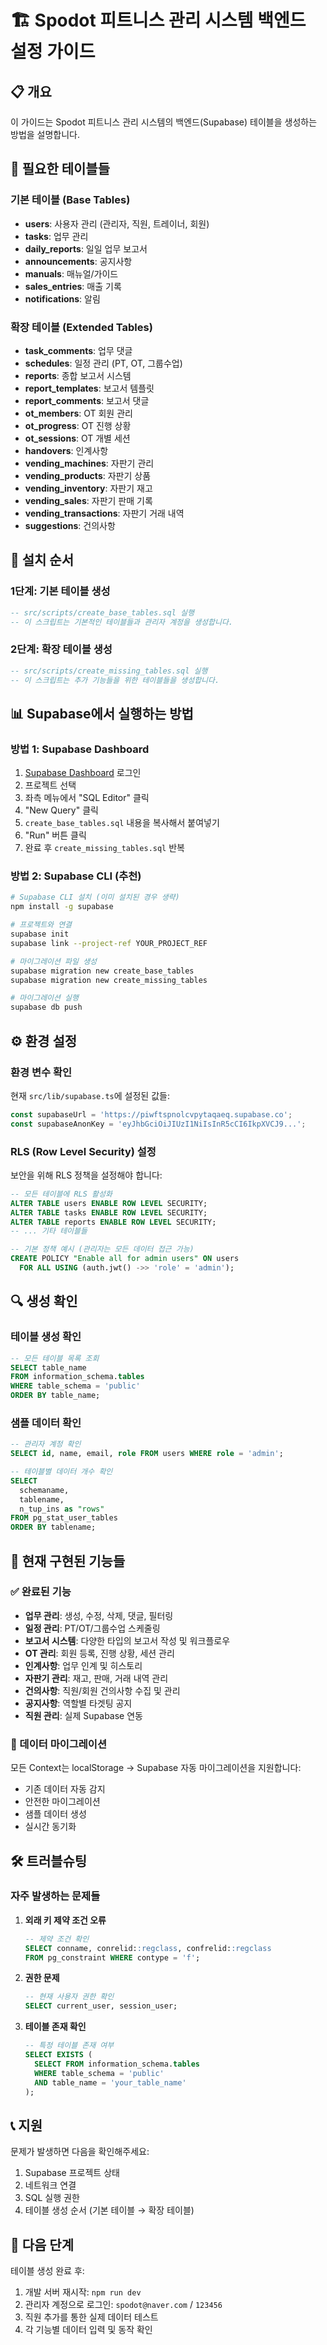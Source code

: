 # 🏗️ Spodot 피트니스 관리 시스템 백엔드 설정 가이드

## 📋 개요
이 가이드는 Spodot 피트니스 관리 시스템의 백엔드(Supabase) 테이블을 생성하는 방법을 설명합니다.

## 🎯 필요한 테이블들

### 기본 테이블 (Base Tables)
- **users**: 사용자 관리 (관리자, 직원, 트레이너, 회원)
- **tasks**: 업무 관리
- **daily_reports**: 일일 업무 보고서
- **announcements**: 공지사항
- **manuals**: 매뉴얼/가이드
- **sales_entries**: 매출 기록
- **notifications**: 알림

### 확장 테이블 (Extended Tables)
- **task_comments**: 업무 댓글
- **schedules**: 일정 관리 (PT, OT, 그룹수업)
- **reports**: 종합 보고서 시스템
- **report_templates**: 보고서 템플릿
- **report_comments**: 보고서 댓글
- **ot_members**: OT 회원 관리
- **ot_progress**: OT 진행 상황
- **ot_sessions**: OT 개별 세션
- **handovers**: 인계사항
- **vending_machines**: 자판기 관리
- **vending_products**: 자판기 상품
- **vending_inventory**: 자판기 재고
- **vending_sales**: 자판기 판매 기록
- **vending_transactions**: 자판기 거래 내역
- **suggestions**: 건의사항

## 🚀 설치 순서

### 1단계: 기본 테이블 생성
```sql
-- src/scripts/create_base_tables.sql 실행
-- 이 스크립트는 기본적인 테이블들과 관리자 계정을 생성합니다.
```

### 2단계: 확장 테이블 생성
```sql
-- src/scripts/create_missing_tables.sql 실행
-- 이 스크립트는 추가 기능들을 위한 테이블들을 생성합니다.
```

## 📊 Supabase에서 실행하는 방법

### 방법 1: Supabase Dashboard
1. [Supabase Dashboard](https://supabase.com/dashboard) 로그인
2. 프로젝트 선택
3. 좌측 메뉴에서 "SQL Editor" 클릭
4. "New Query" 클릭
5. `create_base_tables.sql` 내용을 복사해서 붙여넣기
6. "Run" 버튼 클릭
7. 완료 후 `create_missing_tables.sql` 반복

### 방법 2: Supabase CLI (추천)
```bash
# Supabase CLI 설치 (이미 설치된 경우 생략)
npm install -g supabase

# 프로젝트와 연결
supabase init
supabase link --project-ref YOUR_PROJECT_REF

# 마이그레이션 파일 생성
supabase migration new create_base_tables
supabase migration new create_missing_tables

# 마이그레이션 실행
supabase db push
```

## ⚙️ 환경 설정

### 환경 변수 확인
현재 `src/lib/supabase.ts`에 설정된 값들:
```typescript
const supabaseUrl = 'https://piwftspnolcvpytaqaeq.supabase.co';
const supabaseAnonKey = 'eyJhbGciOiJIUzI1NiIsInR5cCI6IkpXVCJ9...';
```

### RLS (Row Level Security) 설정
보안을 위해 RLS 정책을 설정해야 합니다:

```sql
-- 모든 테이블에 RLS 활성화
ALTER TABLE users ENABLE ROW LEVEL SECURITY;
ALTER TABLE tasks ENABLE ROW LEVEL SECURITY;
ALTER TABLE reports ENABLE ROW LEVEL SECURITY;
-- ... 기타 테이블들

-- 기본 정책 예시 (관리자는 모든 데이터 접근 가능)
CREATE POLICY "Enable all for admin users" ON users
  FOR ALL USING (auth.jwt() ->> 'role' = 'admin');
```

## 🔍 생성 확인

### 테이블 생성 확인
```sql
-- 모든 테이블 목록 조회
SELECT table_name 
FROM information_schema.tables 
WHERE table_schema = 'public' 
ORDER BY table_name;
```

### 샘플 데이터 확인
```sql
-- 관리자 계정 확인
SELECT id, name, email, role FROM users WHERE role = 'admin';

-- 테이블별 데이터 개수 확인
SELECT 
  schemaname,
  tablename,
  n_tup_ins as "rows"
FROM pg_stat_user_tables
ORDER BY tablename;
```

## 🎨 현재 구현된 기능들

### ✅ 완료된 기능
- **업무 관리**: 생성, 수정, 삭제, 댓글, 필터링
- **일정 관리**: PT/OT/그룹수업 스케줄링
- **보고서 시스템**: 다양한 타입의 보고서 작성 및 워크플로우
- **OT 관리**: 회원 등록, 진행 상황, 세션 관리
- **인계사항**: 업무 인계 및 히스토리
- **자판기 관리**: 재고, 판매, 거래 내역 관리
- **건의사항**: 직원/회원 건의사항 수집 및 관리
- **공지사항**: 역할별 타겟팅 공지
- **직원 관리**: 실제 Supabase 연동

### 🔄 데이터 마이그레이션
모든 Context는 localStorage → Supabase 자동 마이그레이션을 지원합니다:
- 기존 데이터 자동 감지
- 안전한 마이그레이션
- 샘플 데이터 생성
- 실시간 동기화

## 🛠️ 트러블슈팅

### 자주 발생하는 문제들

1. **외래 키 제약 조건 오류**
   ```sql
   -- 제약 조건 확인
   SELECT conname, conrelid::regclass, confrelid::regclass 
   FROM pg_constraint WHERE contype = 'f';
   ```

2. **권한 문제**
   ```sql
   -- 현재 사용자 권한 확인
   SELECT current_user, session_user;
   ```

3. **테이블 존재 확인**
   ```sql
   -- 특정 테이블 존재 여부
   SELECT EXISTS (
     SELECT FROM information_schema.tables 
     WHERE table_schema = 'public' 
     AND table_name = 'your_table_name'
   );
   ```

## 📞 지원

문제가 발생하면 다음을 확인해주세요:
1. Supabase 프로젝트 상태
2. 네트워크 연결
3. SQL 실행 권한
4. 테이블 생성 순서 (기본 테이블 → 확장 테이블)

## 🎯 다음 단계

테이블 생성 완료 후:
1. 개발 서버 재시작: `npm run dev`
2. 관리자 계정으로 로그인: `spodot@naver.com` / `123456`
3. 직원 추가를 통한 실제 데이터 테스트
4. 각 기능별 데이터 입력 및 동작 확인 